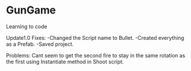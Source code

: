 # GunGame
Learning to code

Update1.0
Fixes:
-Changed the Script name to Bullet. -Created everything as a Prefab.
-Saved project.

Problems: Cant seem to get the second fire to stay in the same rotation
as the first using Instantiate method in Shoot script.

